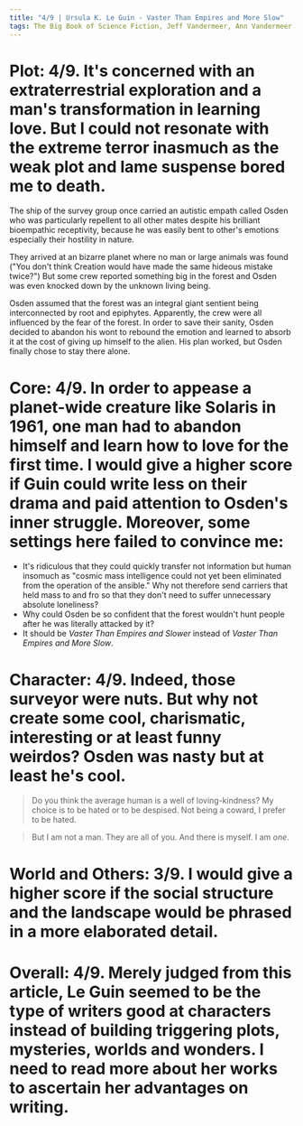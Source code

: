 ```yaml
---
title: "4/9 | Ursula K. Le Guin - Vaster Than Empires and More Slow"
tags: The Big Book of Science Fiction, Jeff Vandermeer, Ann Vandermeer, short story, novelette, science fiction, 1929-, 1971
---
```


# Plot: 4/9. It's concerned with an extraterrestrial exploration and a man's transformation in learning love. But I could not resonate with the extreme terror inasmuch as the weak plot and lame suspense bored me to death.
The ship of the survey group once carried an autistic empath called Osden who was particularly repellent to all other mates despite his brilliant bioempathic receptivity, because he was easily bent to other's emotions especially their hostility in nature. 

They arrived at an bizarre planet where no man or large animals was found ("You don't think Creation would have made the same hideous mistake twice?") But some crew reported something big in the forest and Osden was even knocked down by the unknown living being.

Osden assumed that the forest was an integral giant sentient being interconnected by root and epiphytes. Apparently, the crew were all influenced by the fear of the forest. In order to save their sanity, Osden decided to abandon his wont to rebound the emotion and learned to absorb it at the cost of giving up himself to the alien. His plan worked, but Osden finally chose to stay there alone.



# Core: 4/9. In order to appease a planet-wide creature like Solaris in 1961, one man had to abandon himself and learn how to love for the first time. I would give a higher score if Guin could write less on their drama and paid attention to Osden's inner struggle. Moreover, some settings here failed to convince me:
+ It's ridiculous that they could quickly transfer not information but human insomuch as "cosmic mass intelligence could not yet been eliminated from the operation of the ansible." Why not therefore send carriers that held mass to and fro so that they don't need to suffer unnecessary absolute loneliness?
+ Why could Osden be so confident that the forest wouldn't hunt people after he was literally attacked by it?
+ It should be *Vaster Than Empires and Slower* instead of *Vaster Than Empires and More Slow*.



# Character: 4/9. Indeed, those surveyor were nuts. But why not create some cool, charismatic, interesting or at least funny weirdos? Osden was nasty but at least he's cool.
> Do you think the average human is a well of loving-kindness? My choice is to be hated or to be despised. Not being a coward, I prefer to be hated.

> But I am not a man. They are all of you. And there is myself. I am *one*.

# World and Others: 3/9. I would give a higher score if the social structure and the landscape would be phrased in a more elaborated detail.



# Overall: 4/9. Merely judged from this article, Le Guin seemed to be the type of writers good at characters instead of building triggering plots, mysteries, worlds and wonders. I need to read more about her works to ascertain her advantages on writing.
